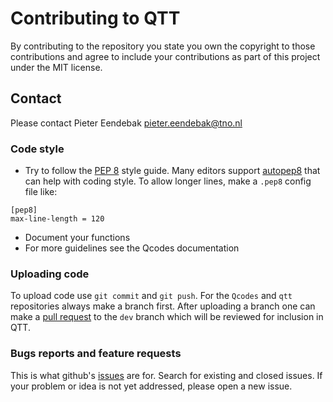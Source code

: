 # Contributing to QTT

By contributing to the repository you state you own the copyright to those contributions and agree to include your contributions as part of this project under the MIT license.

## Contact

Please contact Pieter Eendebak pieter.eendebak@tno.nl

### Code style

* Try to follow the [PEP 8](https://www.python.org/dev/peps/pep-0008/) style guide. Many editors support [autopep8](https://pypi.python.org/pypi/autopep8) that can help with coding style.
 To allow longer lines, make a `.pep8` config file like:
 ```
[pep8]
max-line-length = 120
```
* Document your functions
* For more guidelines see the Qcodes documentation

### Uploading code

To upload code use `git commit` and `git push`. For the `Qcodes` and `qtt` repositories always make a branch first.
After uploading a branch one can make a [pull request](https://help.github.com/articles/about-pull-requests/) to the `dev` branch 
which will be reviewed for inclusion in QTT.


### Bugs reports and feature requests

This is what github's [issues](https://github.com/VandersypenQutech/qtt/issues) are for. Search for existing and closed issues. If your problem or idea is not yet addressed, please open a new issue.


